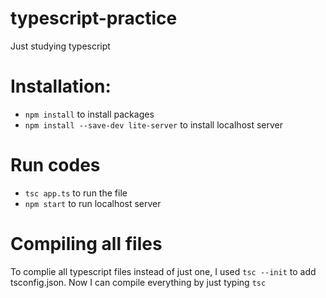 # typescript-practice
Just studying typescript

# Installation:
- `npm install` to install packages
- `npm install --save-dev lite-server` to install localhost server

# Run codes
- `tsc app.ts` to run the file
- `npm start` to run localhost server

# Compiling all files
To complie all typescript files instead of just one, I used `tsc --init` to add tsconfig.json. Now I can compile everything by just typing `tsc`

